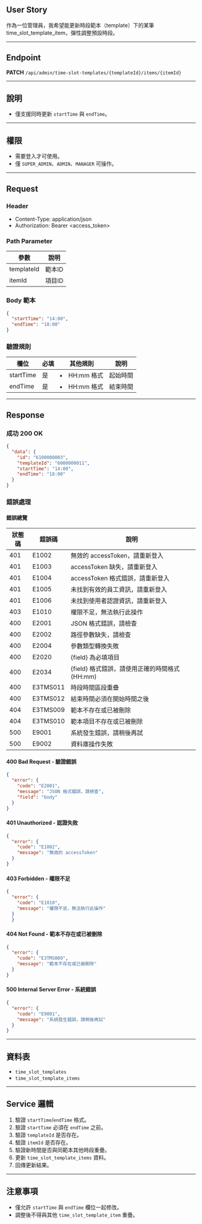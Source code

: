 ## User Story

作為一位管理員，我希望能更新時段範本（template）下的某筆 time_slot_template_item，彈性調整預設時段。

---

## Endpoint

**PATCH** `/api/admin/time-slot-templates/{templateId}/items/{itemId}`

---

## 說明

- 僅支援同時更新 `startTime` 與 `endTime`。

---

## 權限

- 需要登入才可使用。
- 僅 `SUPER_ADMIN`、`ADMIN`、`MANAGER` 可操作。

---

## Request

### Header

- Content-Type: application/json
- Authorization: Bearer <access_token>

### Path Parameter

| 參數       | 說明   |
| ---------- | ------ |
| templateId | 範本ID |
| itemId     | 項目ID |

### Body 範本

```json
{
  "startTime": "14:00",
  "endTime": "18:00"
}
```

### 驗證規則

| 欄位      | 必填 | 其他規則       | 說明     |
| --------- | ---- | -------------- | -------- |
| startTime | 是   | <li>HH:mm 格式 | 起始時間 |
| endTime   | 是   | <li>HH:mm 格式 | 結束時間 |

---

## Response

### 成功 200 OK

```json
{
  "data": {
    "id": "6100000003",
    "templateId": "6000000011",
    "startTime": "14:00",
    "endTime": "18:00"
  }
}
```

### 錯誤處理

#### 錯誤總覽

| 狀態碼 | 錯誤碼   | 說明                                           |
| ------ | -------- | ---------------------------------------------- |
| 401    | E1002    | 無效的 accessToken，請重新登入                 |
| 401    | E1003    | accessToken 缺失，請重新登入                   |
| 401    | E1004    | accessToken 格式錯誤，請重新登入               |
| 401    | E1005    | 未找到有效的員工資訊，請重新登入               |
| 401    | E1006    | 未找到使用者認證資訊，請重新登入               |
| 403    | E1010    | 權限不足，無法執行此操作                       |
| 400    | E2001    | JSON 格式錯誤，請檢查                          |
| 400    | E2002    | 路徑參數缺失，請檢查                           |
| 400    | E2004    | 參數類型轉換失敗                               |
| 400    | E2020    | {field} 為必填項目                             |
| 400    | E2034    | {field} 格式錯誤，請使用正確的時間格式 (HH:mm) |
| 400    | E3TMS011 | 時段時間區段重疊                               |
| 400    | E3TMS012 | 結束時間必須在開始時間之後                     |
| 404    | E3TMS009 | 範本不存在或已被刪除                           |
| 404    | E3TMS010 | 範本項目不存在或已被刪除                       |
| 500    | E9001    | 系統發生錯誤，請稍後再試                       |
| 500    | E9002    | 資料庫操作失敗                                 |

#### 400 Bad Request - 驗證錯誤

```json
{
  "error": {
    "code": "E2001",
    "message": "JSON 格式錯誤，請檢查",
    "field": "body"
  }
}
```

#### 401 Unauthorized - 認證失敗

```json
{
  "error": {
    "code": "E1002",
    "message": "無效的 accessToken"
  }
}
```

#### 403 Forbidden - 權限不足

```json
{
  "error": {
    "code": "E1010",
    "message": "權限不足，無法執行此操作"
  }
  }
```

#### 404 Not Found - 範本不存在或已被刪除

```json
{
  "error": {
    "code": "E3TMS009",
    "message": "範本不存在或已被刪除"
  }
}
```

#### 500 Internal Server Error - 系統錯誤

```json
{
  "error": {
    "code": "E9001",
    "message": "系統發生錯誤，請稍後再試"
  }
}
```

---

## 資料表

- `time_slot_templates`
- `time_slot_template_items`

---

## Service 邏輯

1. 驗證 `startTime`/`endTime` 格式。
2. 驗證 `startTime` 必須在 `endTime` 之前。
3. 驗證 `templateId` 是否存在。
4. 驗證 `itemId` 是否存在。
5. 驗證新時間是否與同範本其他時段重疊。
6. 更新 `time_slot_template_items` 資料。
7. 回傳更新結果。

---

## 注意事項

- 僅允許 `startTime` 與 `endTime` 欄位一起修改。
- 調整後不得與其他 `time_slot_template_item` 重疊。
